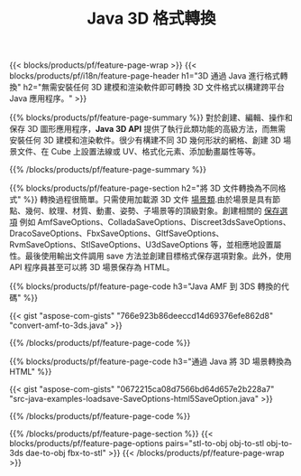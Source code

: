 ﻿---
title: Java 3D 格式轉換
url: /zh-hant/java/conversion/
description: 通過 Java 庫使用幾行 Java 代碼轉換 3D 格式 amf 3ds amf ase att dae drc dxf fbx gltf jt obj ply rvm stl u3d usdz usd vrml x。
---
{{< blocks/products/pf/feature-page-wrap >}}
{{< blocks/products/pf/i18n/feature-page-header h1="3D 通過 Java 進行格式轉換" h2="無需安裝任何 3D 建模和渲染軟件即可轉換 3D 文件格式以構建跨平台 Java 應用程序。" >}}

{{% blocks/products/pf/feature-page-summary %}}
對於創建、編輯、操作和保存 3D 圖形應用程序，**Java 3D API** 提供了執行此類功能的高級方法，而無需安裝任何 3D 建模和渲染軟件。很少有構建不同 3D 幾何形狀的網格、創建 3D 場景文件、在 Cube 上設置法線或 UV、格式化元素、添加動畫屬性等等。 

{{% /blocks/products/pf/feature-page-summary %}}

{{% blocks/products/pf/feature-page-section h2="將 3D 文件轉換為不同格式" %}}
轉換過程很簡單。只需使用加載源 3D 文件 [場景類](https://apireference.aspose.com/3d/java/com.aspose.threed/Scene).由於場景是具有節點、幾何、紋理、材質、動畫、姿勢、子場景等的頂級對象。創建相關的 [保存選項](https://apireference.aspose.com/3d/java/com.aspose.threed/SaveOptions) 例如 AmfSaveOptions、ColladaSaveOptions、Discreet3dsSaveOptions、DracoSaveOptions、FbxSaveOptions、GltfSaveOptions、RvmSaveOptions、StlSaveOptions、U3dSaveOptions 等，並相應地設置屬性。最後使用輸出文件調用 save 方法並創建目標格式保存選項對象。此外，使用 API 程序員甚至可以將 3D 場景保存為 HTML。


{{% blocks/products/pf/feature-page-code h3="Java AMF 到 3DS 轉換的代碼" %}}

{{< gist "aspose-com-gists" "766e923b86deeccd14d69376efe862d8" "convert-amf-to-3ds.java" >}}

{{% /blocks/products/pf/feature-page-code %}}


{{% blocks/products/pf/feature-page-code h3="通過 Java 將 3D 場景轉換為 HTML" %}}

{{< gist "aspose-com-gists" "0672215ca08d7566bd64d657e2b228a7" "src-java-examples-loadsave-SaveOptions-html5SaveOption.java" >}}

{{% /blocks/products/pf/feature-page-code %}}

{{% /blocks/products/pf/feature-page-section %}}
{{< blocks/products/pf/feature-page-options pairs="stl-to-obj obj-to-stl obj-to-3ds dae-to-obj fbx-to-stl" >}}
{{< /blocks/products/pf/feature-page-wrap >}}
